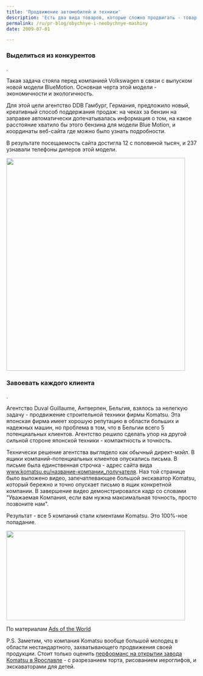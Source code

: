 ```yaml
---
title: 'Продвижение автомобилей и техники'
description: 'Есть два вида товаров, которые сложно продвигать - товар в высококонкурентной нише, и товар в низкоконкурентной нише. В первом случае трудно пробиться к клиентам и заставить выбрать именно свой товар, а не конкурентов. В овтором случае - клиентов просто очень мало и нужно тяжело бороться за каждого из них.'
permalink: /ru/pr-blog/obychnye-i-neobychnye-mashiny
date: 2009-07-01

---
```


<h3>Выделиться из конкурентов</h3>.

Такая задача стояла перед компанией Volkswagen в связи с выпуском новой модели BlueMotion. Основная черта этой модели - экономичности и экологичность.

Для этой цели агентство DDB Гамбург, Германия, предложило новый, креативный способ поддержания продаж: на чеках за бензин на заправке автоматически допечатывалась информация о том, на какое расстояние хватило бы этого бензина для модели Blue Motion, и координаты веб-сайта где можно было узнать подробности.

В результате посещаемость сайта достигла 12 с половиной тысяч, и 237 узнавали телефоны дилеров этой модели.

<img src="{{ site.assets }}/upload/vwbluemotionreceipt_0.jpg" alt="" class="post__img" width="470" height="560">

<h3>Завоевать каждого клиента</h3>.

Агентство Duval Guillaume, Антверпен, Бельгия, взялось за нелегкую задачу - продвижение строительной техники фирмы Komatsu. Эта японская фирма имеет хорошую репутацию в области больших и надежных машин, но проблема в том, что в Бельгии всего 5 потенциальных клиентов. Агентство решило сделать упор на другой сильной стороне японской техники - компактность и точность.

Технически решение агентства выглядело как обычный директ-мэйл. В ящики компаний-потенциальных клиентов опускались письма. В письме была единственная строчка - адрес сайта вида www.komatsu.eu/название-компании_получателя. Наэ той странице было выложено видео, запечатлевающее большой экскаватор Komatsu, который бережно и точно опускает письмо в ящик конкретной компании. В завершение видео демонстрировался кадр со словами "Уважаемая Компания, если вам нужна максимальная точность, просто позвоните нам".

Результат - все 5 компаний стали клиентами Komatsu. Это 100%-ное попадание.

<img src="{{ site.assets }}/upload/komatsu.jpg" alt="" class="post__img" width="470" height="236">

По материалам <a href="https://www.adsoftheworld.com">Ads of the World</a>

P.S. Заметим, что компания Komatsu вообще большой молодец в области нестандартного, захватывающего продвижения своей продукции. Стоит только оценить <a href="https://exkavator.ru/other/print.php?ID=7604">перформанс на открытии завода Komatsu в  Ярославле</a> - с разрезанием торта, рисованием иероглифов, и экскаваторами для детей.

